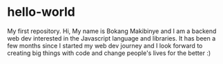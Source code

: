 # hello-world
My first repository.
Hi,
My name is Bokang Makibinye and I am a backend web dev interested in the Javascript language and libraries. It has been a few months since I started my web dev journey and I look forward to creating big things with code and change people's lives for the better :)
